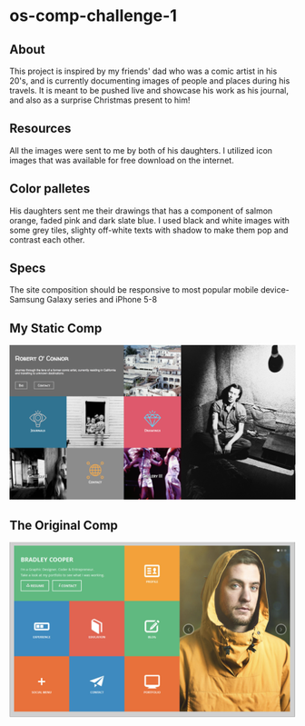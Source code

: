 # os-comp-challenge-1

## About
This project is inspired by my friends' dad who was a comic artist in his 20's, and is currently documenting images of people and places during his travels. It is meant to be pushed live and showcase his work as his journal, and also as a surprise Christmas present to him!

## Resources
All the images were sent to me by both of his daughters. I utilized icon images that was available for free download on the internet.

## Color palletes
His daughters sent me their drawings that has a component of salmon orange, faded pink and dark slate blue. I used black and white images with some grey tiles, slighty off-white texts with shadow to make them pop and contrast each other.

## Specs
The site composition should be responsive to most popular mobile device- Samsung Galaxy series and iPhone 5-8

## My Static Comp
![MA COMP](os-static-comp-1.png)

## The Original Comp
![YO COMP](static-comp-og.png)
